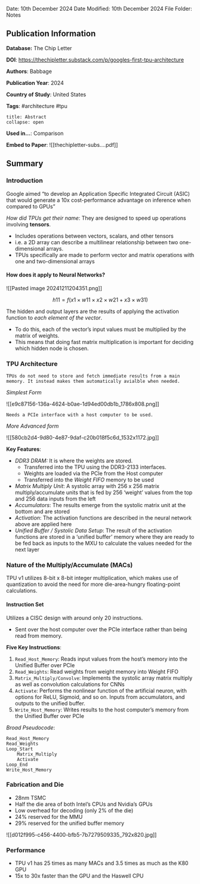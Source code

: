 Date: 10th December 2024
Date Modified: 10th December 2024
File Folder: Notes
## Publication Information

**Database:** The Chip Letter

**DOI**: https://thechipletter.substack.com/p/googles-first-tpu-architecture

**Authors**: Babbage

**Publication Year**: 2024

**Country of Study**: United States

**Tags**: #architecture #tpu

```ad-abstract
title: Abstract
collapse: open

```

**Used in…**: Comparison

**Embed to Paper**: ![[thechipletter-subs....pdf]]

## Summary

### Introduction

Google aimed “to develop an Application Specific Integrated Circuit (ASIC) that would generate a 10x cost-performance advantage on inference when compared to GPUs”

*How did TPUs get their name*: They are designed to speed up operations involving **tensors**. 
- Includes operations between vectors, scalars, and other tensors
- i.e. a 2D array can describe a multilinear relationship between two one-dimensional arrays.
- TPUs specifically are made to perform vector and matrix operations with one and two-dimensional arrays

#### How does it apply to Neural Networks?

![[Pasted image 20241211204351.png]]

$$h11=f(x1 \times w11 \times x2 \times w21 +x3 \times w31)$$

The hidden and output layers are the results of applying the activation function to *each element of the vector*.
- To do this, each of the vector’s input values must be multiplied by the matrix of weights.
- This means that doing fast matrix multiplication is important for deciding which hidden node is chosen.

### TPU Architecture

```ad-important
TPUs do not need to store and fetch immediate results from a main memory. It instead makes them automatically avialble when needed.
```

*Simplest Form*

![[e9c87156-136a-4624-b0ae-1d94ed00db1b_1786x808.png]]

```ad-warning
Needs a PCIe interface with a host computer to be used.
```

*More Advanced form*

![[580cb2d4-9d80-4e87-9daf-c20b018f5c6d_1532x1172.jpg]]

**Key Features**:
- *DDR3 DRAM:* It is where the weights are stored. 
	- Transferred into the TPU using the DDR3-2133 interfaces.
	- Weights are loaded via the PCIe from the Host computer
	- Transferred into the *Weight FIFO* memory to be used 
- *Matrix Multiply Unit*: A systolic array with 256 x 256 matrix multiply/accumulate units that is fed by 256 ‘weight’ values from the top and 256 data inputs from the left
- *Accumulators*: The results emerge from the systolic matrix unit at the bottom and are stored
- *Activation*: The activation functions are described in the neural network above are applied here
- *Unified Buffer / Systolic Data Setup*: The result of the activation functions are stored in a ‘unified buffer’ memory where they are ready to be fed back as inputs to the MXU to calculate the values needed for the next layer

### Nature of the Multiply/Accumulate  (MACs)

TPU v1 utilizes 8-bit x 8-bit integer  multiplication, which makes use of quantization to avoid the need for more die-area-hungry floating-point calculations.

#### Instruction Set

Utilizes a CISC design with around only 20 instructions.
- Sent over the host computer over the PCIe interface rather than being read from memory.

**Five Key Instructions**:

1. `Read_Host_Memory`: Reads input values from the host’s memory into the Unified Buffer over PCIe
2. `Read_Weights`: Read weights from weight memory into Weight FIFO
3. `Matrix_Multiply/Convolve`: Implements the systolic array matrix multiply as well as convolution calculations for CNNs
4. `Activate`: Performs the nonlinear function of the artificial neuron, with options for ReLU, Sigmoid, and so on. Inputs from accumulators, and outputs to the unified buffer.
5. `Write_Host_Memory`: Writes results to the host computer’s memory from the Unified Buffer over PCIe

*Broad Pseudocode*:
```
Read_Host_Memory 
Read_Weights 
Loop_Start 
	Matrix_Multiply 
	Activate 
Loop_End 
Write_Host_Memory
```

### Fabrication and Die

- 28nm TSMC
- Half the die area of both Intel’s CPUs and Nvidia’s GPUs
- Low overhead for decoding (only 2% of the die)
- 24% reserved for the MMU
- 29% reserved for the unified buffer memory

![[d012f995-c456-4400-bfb5-7b7279509335_792x820.jpg]]

### Performance

- TPU v1 has 25 times as many MACs and 3.5 times as much as the K80 GPU
- 15x to 30x faster than the GPU and the Haswell CPU



